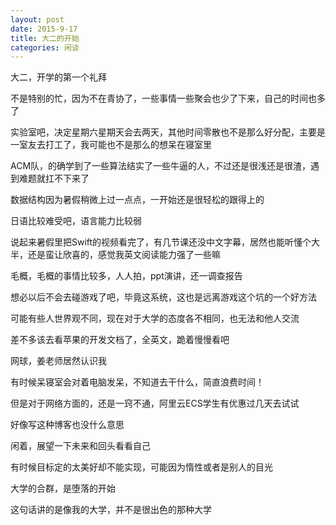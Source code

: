```yaml
---
layout: post
date: 2015-9-17
title: 大二的开始
categories: 闲谈
---
```

大二，开学的第一个礼拜

不是特别的忙，因为不在青协了，一些事情一些聚会也少了下来，自己的时间也多了

实验室吧，决定星期六星期天会去两天，其他时间零散也不是那么好分配，主要是一室友去打工了，我可能也不是那么的想呆在寝室里

ACM队，的确学到了一些算法结实了一些牛逼的人，不过还是很浅还是很渣，遇到难题就扛不下来了

数据结构因为暑假稍微上过一点点，一开始还是很轻松的跟得上的

日语比较难受吧，语言能力比较弱

说起来暑假里把Swift的视频看完了，有几节课还没中文字幕，居然也能听懂个大半，还是蛮让欣喜的，感觉我英文阅读能力强了一些嘛

毛概，毛概的事情比较多，人人拍，ppt演讲，还一调查报告

想必以后不会去碰游戏了吧，毕竟这系统，这也是远离游戏这个坑的一个好方法

可能有些人世界观不同，现在对于大学的态度各不相同，也无法和他人交流

差不多该去看苹果的开发文档了，全英文，跪着慢慢看吧

网球，姜老师居然认识我

有时候呆寝室会对着电脑发呆，不知道去干什么，简直浪费时间！

但是对于网络方面的，还是一窍不通，阿里云ECS学生有优惠过几天去试试

好像写这种博客也没什么意思

闲着，展望一下未来和回头看看自己

有时候目标定的太美好却不能实现，可能因为惰性或者是别人的目光

大学的合群，是堕落的开始

这句话讲的是像我的大学，并不是很出色的那种大学